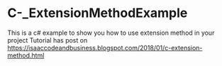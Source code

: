 # C-_ExtensionMethodExample
This is a c# example to show you how to use extension method in your project
Tutorial has post on https://isaaccodeandbusiness.blogspot.com/2018/01/c-extension-method.html
